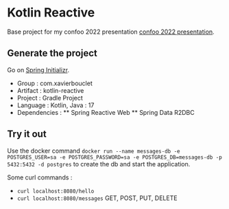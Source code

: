 # Kotlin Reactive

Base project for my confoo 2022 presentation [confoo 2022 presentation](https://confoo.ca/fr/2022/news/cfp-open-yul2022).

## Generate the project

Go on  [Spring Initializr](https://start.spring.io/).

* Group : com.xavierbouclet
* Artifact : kotlin-reactive
* Project : Gradle Project
* Language : Kotlin, Java : 17
* Dependencies :
  ** Spring Reactive Web
  ** Spring Data R2DBC

## Try it out

Use the docker command `docker run --name messages-db -e POSTGRES_USER=sa -e POSTGRES_PASSWORD=sa -e POSTGRES_DB=messages-db -p 5432:5432 -d postgres` to create the db and start the application.

Some curl commands :

* `curl localhost:8080/hello`
* `curl localhost:8080/messages` GET, POST, PUT, DELETE